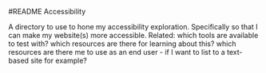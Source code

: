 #README Accessibility

A directory to use to hone my accessibility exploration. Specifically so that I can make my website(s) more accessible.
Related: 
which tools are available to test with?
which resources are there for learning about this?
which resources are there me to use as an end user - if I want to list to a text-based site for example?